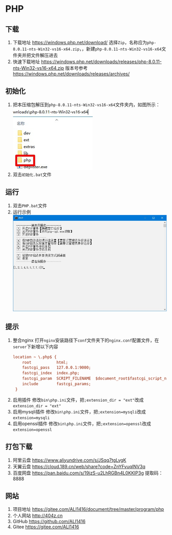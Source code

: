 # PHP

## 下载
1. 下载地址 https://windows.php.net/download/ 选择`Zip`，名称应为`php-8.0.11-nts-Win32-vs16-x64.zip`，，新建`php-8.0.11-nts-Win32-vs16-x64`文件夹并把文件解压进去
2. 快速下载地址 https://windows.php.net/downloads/releases/php-8.0.11-nts-Win32-vs16-x64.zip 版本号参考 https://windows.php.net/downloads/releases/archives/

## 初始化
1. 把本压缩包解压到`php-8.0.11-nts-Win32-vs16-x64`文件夹内，如图所示：  
![初始化示例](img/初始化示例.jpg)
2. 双击`初始化.bat`文件

## 运行
1. 双击`PHP.bat`文件
2. 运行示例  
![运行示例](img/运行示例.jpg)

## 提示
1. 整合nginx
   打开`nginx`安装路径下`conf`文件夹下的`nginx.conf`配置文件，在`server`下新增以下内容
   ```ini
   location ~ \.php$ {
       root           html;
       fastcgi_pass   127.0.0.1:9000;
       fastcgi_index  index.php;
       fastcgi_param  SCRIPT_FILENAME  $document_root$fastcgi_script_name;
       include        fastcgi_params;
    }
   ```
2. 启用插件
   修改`bin\php.ini`文件，把`;extension_dir = "ext"`改成`extension_dir = "ext"`
3. 启用mysqli插件
   修改`bin\php.ini`文件，把`;extension=mysqli`改成`extension=mysqli`
4. 启用openssl插件
   修改`bin\php.ini`文件，把`;extension=openssl`改成`extension=openssl`

## 打包下载
1. 阿里云盘 https://www.aliyundrive.com/s/JSqq7tgLvgK
2. 天翼云盘 https://cloud.189.cn/web/share?code=ZnYFvuqINV3q
3. 百度网盘 https://pan.baidu.com/s/19jzS-u2LhRGBn4L0KKIP3g 提取码：8888

## 网站
1. 项目地址 https://gitee.com/ALI1416/document/tree/master/program/php
2. 个人网站 http://404z.cn
3. GitHub https://github.com/ALI1416
4. Gitee https://gitee.com/ALI1416
